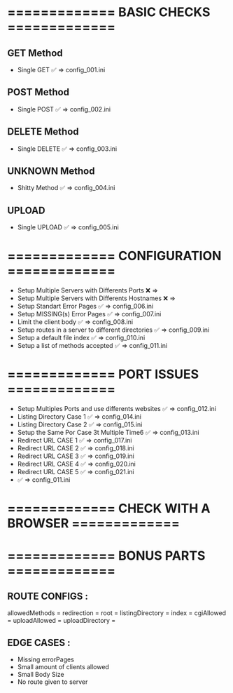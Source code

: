 # ============= BASIC CHECKS =============

## GET Method
- Single GET ✅ => config_001.ini

## POST Method
- Single POST ✅ => config_002.ini

## DELETE Method
- Single DELETE ✅ => config_003.ini

## UNKNOWN Method
- Shitty Method ✅ => config_004.ini

## UPLOAD
- Single UPLOAD ✅ => config_005.ini

# ============= CONFIGURATION =============
- Setup Multiple Servers with Differents Ports ❌ =>
- Setup Multiple Servers with Differents Hostnames ❌ =>
- Setup Standart Error Pages ✅ => config_006.ini
- Setup MISSING(s) Error Pages ✅ => config_007.ini
- Limit the client body ✅ => config_008.ini
- Setup routes in a server to different directories ✅ => config_009.ini
- Setup a default file index ✅ => config_010.ini
- Setup a list of methods accepted ✅ => config_011.ini

# ============= PORT ISSUES =============
- Setup Multiples Ports and use differents websites ✅ => config_012.ini
-  Listing Directory Case 1 ✅ => config_014.ini
-  Listing Directory Case 2 ✅ => config_015.ini
- Setup the Same Por Case 3t Multiple Time6 ✅ => config_013.ini
-  Redirect URL CASE 1 ✅ => config_017.ini
-  Redirect URL CASE 2 ✅ => config_018.ini
-  Redirect URL CASE 3 ✅ => config_019.ini
-  Redirect URL CASE 4 ✅ => config_020.ini
-  Redirect URL CASE 5 ✅ => config_021.ini
-  ✅ => config_011.ini


# ============= CHECK WITH A BROWSER =============

# ============= BONUS PARTS =============



## ROUTE CONFIGS :
allowedMethods = 
redirection =
root = 
listingDirectory    =
index =
cgiAllowed =
uploadAllowed =
uploadDirectory =

## EDGE CASES :
- Missing errorPages
- Small amount of clients allowed
- Small Body Size
- No route given to server

